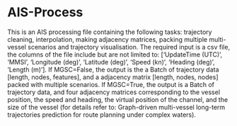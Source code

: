 # AIS-Process
This is an AIS processing file containing the following tasks: trajectory cleaning, interpolation, making adjacency matrices, packing multiple multi-vessel scenarios and trajectory visualisation. The required input is a csv file, the columns of the file include but are not limited to: [‘UpdateTime (UTC)’, ‘MMSI’, ‘Longitude (deg)’, ‘Latitude (deg)’, ‘Speed (kn)’, ‘Heading (deg)’, ‘Length (m)’]. If MGSC=False, the output is the a Batch of trajectory data [length, nodes, features], and a adjacency matrix [length, nodes, nodes] packed with multiple scenarios. If MGSC=True, the output is a Batch of trajectory data, and four adjacency matrices corresponding to the vessel position, the speed and heading, the virtual position of the channel, and the size of the vessel (for details refer to: Graph-driven multi-vessel long-term trajectories prediction for route planning under complex waters).

